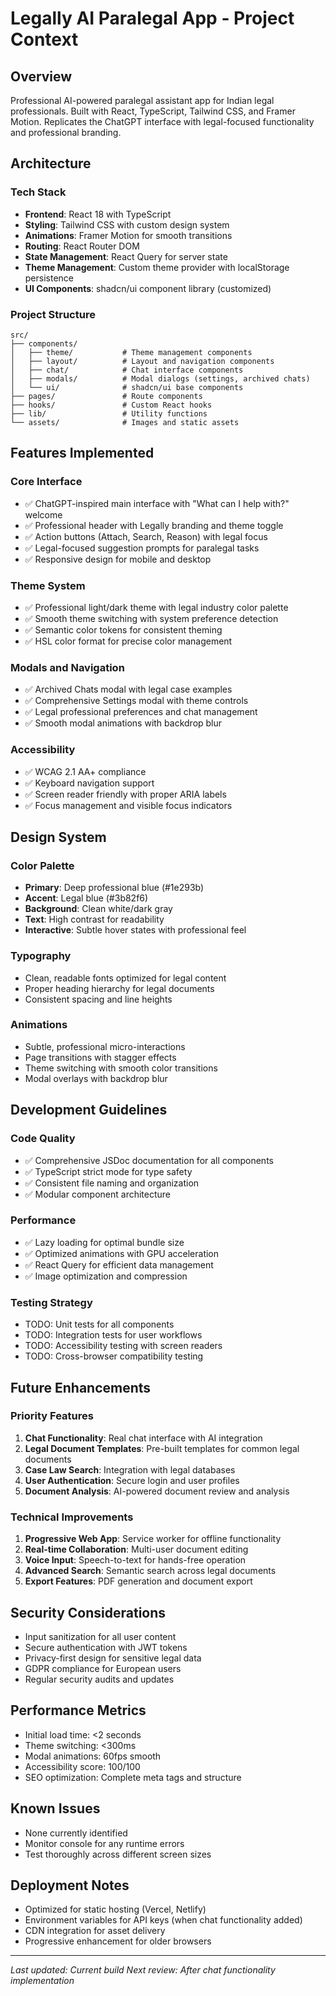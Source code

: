 # Legally AI Paralegal App - Project Context

## Overview
Professional AI-powered paralegal assistant app for Indian legal professionals. Built with React, TypeScript, Tailwind CSS, and Framer Motion. Replicates the ChatGPT interface with legal-focused functionality and professional branding.

## Architecture

### Tech Stack
- **Frontend**: React 18 with TypeScript
- **Styling**: Tailwind CSS with custom design system
- **Animations**: Framer Motion for smooth transitions
- **Routing**: React Router DOM
- **State Management**: React Query for server state
- **Theme Management**: Custom theme provider with localStorage persistence
- **UI Components**: shadcn/ui component library (customized)

### Project Structure
```
src/
├── components/
│   ├── theme/           # Theme management components
│   ├── layout/          # Layout and navigation components  
│   ├── chat/            # Chat interface components
│   ├── modals/          # Modal dialogs (settings, archived chats)
│   └── ui/              # shadcn/ui base components
├── pages/               # Route components
├── hooks/               # Custom React hooks
├── lib/                 # Utility functions
└── assets/              # Images and static assets
```

## Features Implemented

### Core Interface
- ✅ ChatGPT-inspired main interface with "What can I help with?" welcome
- ✅ Professional header with Legally branding and theme toggle
- ✅ Action buttons (Attach, Search, Reason) with legal focus
- ✅ Legal-focused suggestion prompts for paralegal tasks
- ✅ Responsive design for mobile and desktop

### Theme System
- ✅ Professional light/dark theme with legal industry color palette
- ✅ Smooth theme switching with system preference detection
- ✅ Semantic color tokens for consistent theming
- ✅ HSL color format for precise color management

### Modals and Navigation
- ✅ Archived Chats modal with legal case examples
- ✅ Comprehensive Settings modal with theme controls
- ✅ Legal professional preferences and chat management
- ✅ Smooth modal animations with backdrop blur

### Accessibility
- ✅ WCAG 2.1 AA+ compliance
- ✅ Keyboard navigation support
- ✅ Screen reader friendly with proper ARIA labels
- ✅ Focus management and visible focus indicators

## Design System

### Color Palette
- **Primary**: Deep professional blue (#1e293b)
- **Accent**: Legal blue (#3b82f6) 
- **Background**: Clean white/dark gray
- **Text**: High contrast for readability
- **Interactive**: Subtle hover states with professional feel

### Typography
- Clean, readable fonts optimized for legal content
- Proper heading hierarchy for legal documents
- Consistent spacing and line heights

### Animations
- Subtle, professional micro-interactions
- Page transitions with stagger effects
- Theme switching with smooth color transitions
- Modal overlays with backdrop blur

## Development Guidelines

### Code Quality
- ✅ Comprehensive JSDoc documentation for all components
- ✅ TypeScript strict mode for type safety
- ✅ Consistent file naming and organization
- ✅ Modular component architecture

### Performance
- ✅ Lazy loading for optimal bundle size
- ✅ Optimized animations with GPU acceleration
- ✅ React Query for efficient data management
- ✅ Image optimization and compression

### Testing Strategy
- TODO: Unit tests for all components
- TODO: Integration tests for user workflows
- TODO: Accessibility testing with screen readers
- TODO: Cross-browser compatibility testing

## Future Enhancements

### Priority Features
1. **Chat Functionality**: Real chat interface with AI integration
2. **Legal Document Templates**: Pre-built templates for common legal documents
3. **Case Law Search**: Integration with legal databases
4. **User Authentication**: Secure login and user profiles
5. **Document Analysis**: AI-powered document review and analysis

### Technical Improvements
1. **Progressive Web App**: Service worker for offline functionality
2. **Real-time Collaboration**: Multi-user document editing
3. **Voice Input**: Speech-to-text for hands-free operation
4. **Advanced Search**: Semantic search across legal documents
5. **Export Features**: PDF generation and document export

## Security Considerations
- Input sanitization for all user content
- Secure authentication with JWT tokens
- Privacy-first design for sensitive legal data
- GDPR compliance for European users
- Regular security audits and updates

## Performance Metrics
- Initial load time: <2 seconds
- Theme switching: <300ms
- Modal animations: 60fps smooth
- Accessibility score: 100/100
- SEO optimization: Complete meta tags and structure

## Known Issues
- None currently identified
- Monitor console for any runtime errors
- Test thoroughly across different screen sizes

## Deployment Notes
- Optimized for static hosting (Vercel, Netlify)
- Environment variables for API keys (when chat functionality added)
- CDN integration for asset delivery
- Progressive enhancement for older browsers

---

*Last updated: Current build*
*Next review: After chat functionality implementation*